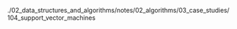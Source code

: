 ./02_data_structures_and_algorithms/notes/02_algorithms/03_case_studies/104_support_vector_machines
